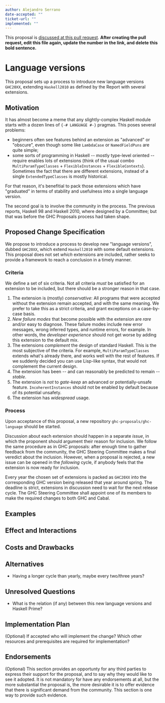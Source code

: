 ```yaml
---
author: Alejandro Serrano
date-accepted: ""
ticket-url: ""
implemented: ""
---
```


This proposal is [discussed at this pull request](https://github.com/ghc-proposals/ghc-proposals/pull/0>).
**After creating the pull request, edit this file again, update the number in
the link, and delete this bold sentence.**

# Language versions

This proposal sets up a process to introduce new language versions `GHC20XX`, extending `Haskell2010` as defined by the Report with several extensions.

## Motivation

It has almost become a meme that any slightly-complex Haskell module starts with a dozen lines of `{-# LANGUAGE #-}` pragmas. This poses several problems:

- beginners often see features behind an extension as "advanced" or "obscure", even though some like `LambdaCase` or `NamedFieldPuns` are quite simple;
- some sorts of programming in Haskell -- mostly type-level oriented -- require enables lots of extensions (think of the usual combo `MultiParamTypeClasses` + `FlexibleInstances` + `FlexibleContexts`). Sometimes the fact that there are different extensions, instead of a single `ExtendedTypeClasses` is mostly historical.

For that reason, it's benefitial to pack those extensions which have "graduated" in terms of stability and usefulness into a single language version.

The second goal is to involve the community in the process. The previous reports, Haskell 98 and Haskell 2010, where designed by a Committee; but that was before the GHC Proposals process had taken shape.

## Proposed Change Specification

We propose to introduce a process to develop new "language versions", dubbed `GHC20XX`, which extend `Haskell2010` with some default extensions. This proposal does not set _which_ extensions are included, rather seeks to provide a framework to reach a conclusion in a timely manner.

### Criteria

We define a set of six criteria. Not all criteria _must_ be satisfied for an extension to be included, but there should be a stronger reason in that case.

1. The extension is (mostly) _conservative_: All programs that were accepted without the extension remain accepted, and with the same meaning. We prefer to take this as a strict criteria, and grant exceptions on a case-by-case basis.
2. _New failure modes_ that become possible with the extension are _rare_ and/or easy to diagnose. These failure modes include new error messages, wrong inferred types, and runtime errors, for example. In other words, the _developer experience_ should not get worse by adding this extension to the default mix.
3. The extensions _complement_ the design of standard Haskell. This is the most subjective of the criteria. For example, `MultiParamTypeClasses` extends what's already there, and works well with the rest of features. If we suddenly decided you can use Lisp-like syntax, that would not complement the current design.
4. The extension has been -- and can reasonably be predicted to remain -- _stable_.
5. The extension is _not_ to _gate-keep_ an advanced or potentially-unsafe feature. `IncoherentInstances` should not be enabled by default because of its potential unsafety.
6. The extension has _widespread_ usage.

### Process

Upon acceptance of this proposal, a new repository `ghc-proposals/ghc-language` should be started.

Discussion about each extension should happen in a separate _issue_, in which the proponent should argument their reason for inclusion. We follow the same procedure as in GHC proposals: after enough time to gather feedback from the community, the GHC Steering Committee makes a final veredict about the inclusion. However, when a proposal is rejected, a new issue can be opened in the _following_ cycle, if anybody feels that the extension is now ready for inclusion.

Every year the chosen set of extensions is packed as `GHC20XX` into the corresponding GHC version being released that year around spring. The deadline is strict, extensions in discussion need to wait for the next release cycle. The GHC Steering Committee shall appoint one of its members to make the required changes to both GHC and Cabal.

## Examples


## Effect and Interactions


## Costs and Drawbacks


## Alternatives

- Having a longer cycle than yearly, maybe every two/three years?

## Unresolved Questions

- What is the relation (if any) between this new language versions and Haskell Prime?

## Implementation Plan

(Optional) If accepted who will implement the change? Which other resources
and prerequisites are required for implementation?

## Endorsements

(Optional) This section provides an opportunty for any third parties to express their
support for the proposal, and to say why they would like to see it adopted.
It is not mandatory for have any endorsements at all, but the more substantial
the proposal is, the more desirable it is to offer evidence that there is
significant demand from the community.  This section is one way to provide
such evidence.

